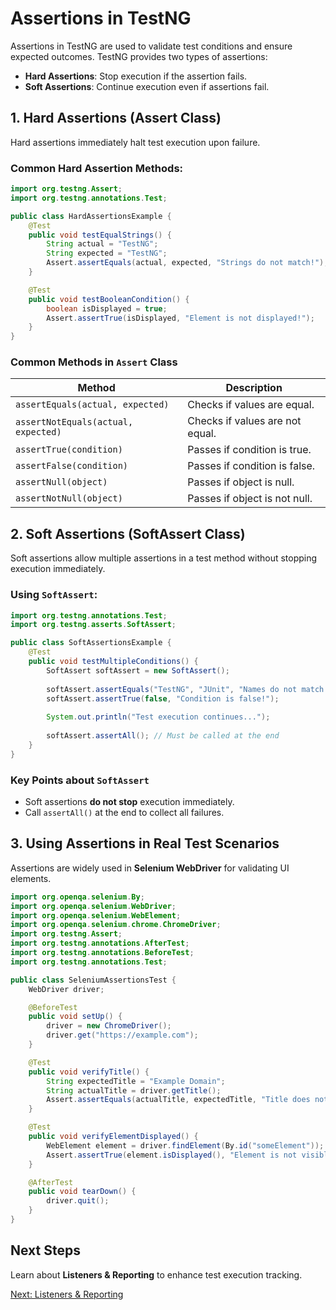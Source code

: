 # Assertions in TestNG

Assertions in TestNG are used to validate test conditions and ensure expected outcomes. TestNG provides two types of assertions:

- **Hard Assertions**: Stop execution if the assertion fails.
- **Soft Assertions**: Continue execution even if assertions fail.

## 1. Hard Assertions (Assert Class)

Hard assertions immediately halt test execution upon failure.

### Common Hard Assertion Methods:
```java
import org.testng.Assert;
import org.testng.annotations.Test;

public class HardAssertionsExample {
    @Test
    public void testEqualStrings() {
        String actual = "TestNG";
        String expected = "TestNG";
        Assert.assertEquals(actual, expected, "Strings do not match!");
    }

    @Test
    public void testBooleanCondition() {
        boolean isDisplayed = true;
        Assert.assertTrue(isDisplayed, "Element is not displayed!");
    }
}
```

### Common Methods in `Assert` Class

| Method | Description |
|--------|------------|
| `assertEquals(actual, expected)` | Checks if values are equal. |
| `assertNotEquals(actual, expected)` | Checks if values are not equal. |
| `assertTrue(condition)` | Passes if condition is true. |
| `assertFalse(condition)` | Passes if condition is false. |
| `assertNull(object)` | Passes if object is null. |
| `assertNotNull(object)` | Passes if object is not null. |

## 2. Soft Assertions (SoftAssert Class)

Soft assertions allow multiple assertions in a test method without stopping execution immediately.

### Using `SoftAssert`:
```java
import org.testng.annotations.Test;
import org.testng.asserts.SoftAssert;

public class SoftAssertionsExample {
    @Test
    public void testMultipleConditions() {
        SoftAssert softAssert = new SoftAssert();
        
        softAssert.assertEquals("TestNG", "JUnit", "Names do not match!");
        softAssert.assertTrue(false, "Condition is false!");
        
        System.out.println("Test execution continues...");
        
        softAssert.assertAll(); // Must be called at the end
    }
}
```

### Key Points about `SoftAssert`
- Soft assertions **do not stop** execution immediately.
- Call `assertAll()` at the end to collect all failures.

## 3. Using Assertions in Real Test Scenarios

Assertions are widely used in **Selenium WebDriver** for validating UI elements.
```java
import org.openqa.selenium.By;
import org.openqa.selenium.WebDriver;
import org.openqa.selenium.WebElement;
import org.openqa.selenium.chrome.ChromeDriver;
import org.testng.Assert;
import org.testng.annotations.AfterTest;
import org.testng.annotations.BeforeTest;
import org.testng.annotations.Test;

public class SeleniumAssertionsTest {
    WebDriver driver;

    @BeforeTest
    public void setUp() {
        driver = new ChromeDriver();
        driver.get("https://example.com");
    }

    @Test
    public void verifyTitle() {
        String expectedTitle = "Example Domain";
        String actualTitle = driver.getTitle();
        Assert.assertEquals(actualTitle, expectedTitle, "Title does not match!");
    }

    @Test
    public void verifyElementDisplayed() {
        WebElement element = driver.findElement(By.id("someElement"));
        Assert.assertTrue(element.isDisplayed(), "Element is not visible!");
    }

    @AfterTest
    public void tearDown() {
        driver.quit();
    }
}
```

## Next Steps
Learn about **Listeners & Reporting** to enhance test execution tracking.

[Next: Listeners & Reporting](listeners.md)

